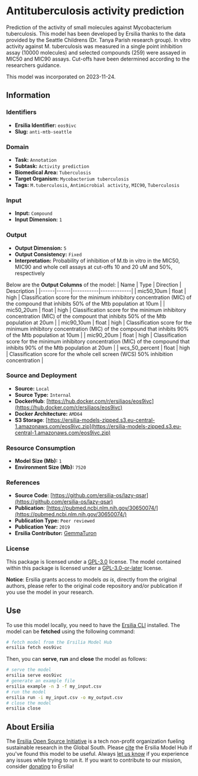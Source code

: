 # Antituberculosis activity prediction

Prediction of the activity of small molecules against Mycobacterium tuberculosis. This model has been developed by Ersilia thanks to the data provided by the Seattle Childrens (Dr.  Tanya Parish research group). In vitro activity against M. tuberculosis was measured in a single point inhibition assay (10000 molecules) and selected compounds (259) were assayed in MIC50 and MIC90 assays. Cut-offs have been determined according to the researchers guidance.

This model was incorporated on 2023-11-24.

## Information
### Identifiers
- **Ersilia Identifier:** `eos9ivc`
- **Slug:** `anti-mtb-seattle`

### Domain
- **Task:** `Annotation`
- **Subtask:** `Activity prediction`
- **Biomedical Area:** `Tuberculosis`
- **Target Organism:** `Mycobacterium tuberculosis`
- **Tags:** `M.tuberculosis`, `Antimicrobial activity`, `MIC90`, `Tuberculosis`

### Input
- **Input:** `Compound`
- **Input Dimension:** `1`

### Output
- **Output Dimension:** `5`
- **Output Consistency:** `Fixed`
- **Interpretation:** Probability of inhibition of M.tb in vitro in the MIC50, MIC90 and whole cell assays at cut-offs 10 and 20 uM and 50%, respectively 

Below are the **Output Columns** of the model:
| Name | Type | Direction | Description |
|------|------|-----------|-------------|
| mic50_10um | float | high | Classification score for the minimum inhibitory concentration (MIC) of the compound that inhibits 50% of the Mtb population at 10um |
| mic50_20um | float | high | Classification score for the minimum inhibitory concentration (MIC) of the compount that inhibits 50% of the Mtb population at 20um |
| mic90_10um | float | high | Classification score for the minimum inhibitory concentration (MIC) of the compound that inhibits 90% of the Mtb population at 10um |
| mic90_20um | float | high | Classification score for the minimum inhibitory concentration (MIC) of the compound that inhibits 90% of the Mtb population at 20um |
| wcs_50_percent | float | high | Classification score for the whole cell screen (WCS) 50% inhibition concentration |


### Source and Deployment
- **Source:** `Local`
- **Source Type:** `Internal`
- **DockerHub**: [https://hub.docker.com/r/ersiliaos/eos9ivc](https://hub.docker.com/r/ersiliaos/eos9ivc)
- **Docker Architecture:** `AMD64`
- **S3 Storage**: [https://ersilia-models-zipped.s3.eu-central-1.amazonaws.com/eos9ivc.zip](https://ersilia-models-zipped.s3.eu-central-1.amazonaws.com/eos9ivc.zip)

### Resource Consumption
- **Model Size (Mb):** `1`
- **Environment Size (Mb):** `7520`


### References
- **Source Code**: [https://github.com/ersilia-os/lazy-qsar](https://github.com/ersilia-os/lazy-qsar)
- **Publication**: [https://pubmed.ncbi.nlm.nih.gov/30650074/](https://pubmed.ncbi.nlm.nih.gov/30650074/)
- **Publication Type:** `Peer reviewed`
- **Publication Year:** `2019`
- **Ersilia Contributor:** [GemmaTuron](https://github.com/GemmaTuron)

### License
This package is licensed under a [GPL-3.0](https://github.com/ersilia-os/ersilia/blob/master/LICENSE) license. The model contained within this package is licensed under a [GPL-3.0-or-later](LICENSE) license.

**Notice**: Ersilia grants access to models _as is_, directly from the original authors, please refer to the original code repository and/or publication if you use the model in your research.


## Use
To use this model locally, you need to have the [Ersilia CLI](https://github.com/ersilia-os/ersilia) installed.
The model can be **fetched** using the following command:
```bash
# fetch model from the Ersilia Model Hub
ersilia fetch eos9ivc
```
Then, you can **serve**, **run** and **close** the model as follows:
```bash
# serve the model
ersilia serve eos9ivc
# generate an example file
ersilia example -n 3 -f my_input.csv
# run the model
ersilia run -i my_input.csv -o my_output.csv
# close the model
ersilia close
```

## About Ersilia
The [Ersilia Open Source Initiative](https://ersilia.io) is a tech non-profit organization fueling sustainable research in the Global South.
Please [cite](https://github.com/ersilia-os/ersilia/blob/master/CITATION.cff) the Ersilia Model Hub if you've found this model to be useful. Always [let us know](https://github.com/ersilia-os/ersilia/issues) if you experience any issues while trying to run it.
If you want to contribute to our mission, consider [donating](https://www.ersilia.io/donate) to Ersilia!
